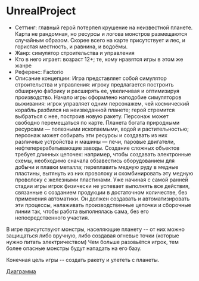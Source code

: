 # UnrealProject

* Сеттинг: главный герой потерпел крушение на неизвестной планете. Карта не рандомная, но ресурсы и логова монстров размещаются случайным образом.
Скорее всего на карте присутствует и лес, и гористая местность, и равнина, и водоёмы.
* Жанр: симулятор строительства и управления
* Кто в него играет: возраст 12+; те, кому нравятся игры в этом же жанре
* Референс: Factorio
* Описание концепции:
Игра представляет собой симулятор строительства и управления: игроку предлагается построить обширную фабрику и расширять ее, увеличивая и оптимизируя производство. Начало игры оформлено наподобие симуляторов выживания: игрок управляет одним персонажем, чей космический корабль разбился на неизведанной планете; герой стремится выбраться с нее, построив новую ракету. Персонаж может свободно перемещаться по карте. Планета богата природными ресурсами — полезными ископаемыми, водой и растительностью; персонаж может собирать эти ресурсы и создавать из них различные устройства и машины — печи, паровые двигатели, нефтеперерабатывающие заводы. Создание сложных объектов требует длинных цепочек: например, чтобы создавать электронные схемы, необходимо сначала обзавестись оборудованием для добычи и плавки металла; переплавить медную руду в медные пластины, вытянуть из них проволоку и скомбинировать эту медную проволоку с железными пластинами. Уже начиная с самой ранней стадии игры игрок физически не успевает выполнять все действия, связанные с созданием продукции в достаточном количестве, без применения автоматики. Он должен создавать и автоматизировать эти процессы, налаживать производственные цепочки и сборочные линии так, чтобы работа выполнялась сама, без его непосредственного участия.

В игре присутствуют монстры, населяющие планету -- от них можно защищаться либо вручную, либо создавая огневые точки (которые нужно питать электричеством)
Чем больше разовьётся игрок, тем более опасные монстры будут нападать на его базу.

Конечная цель игры -- создать ракету и улететь с планеты.

[Диаграмма](https://drive.google.com/file/d/1iix4bTyaJYrsFAMpZ1QvNoFP2uILXGY1/view?usp=sharing)
